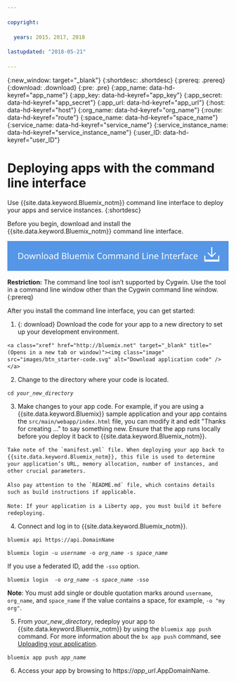 ```yaml
---

copyright:

  years: 2015，2017, 2018

lastupdated: "2018-05-21"

---
```


{:new_window: target="_blank"}
{:shortdesc: .shortdesc}
{:prereq: .prereq}
{:download: .download}
{:pre: .pre}
{:app_name: data-hd-keyref="app_name"}
{:app_key: data-hd-keyref="app_key"}
{:app_secret: data-hd-keyref="app_secret"}
{:app_url: data-hd-keyref="app_url"}
{:host: data-hd-keyref="host"}
{:org_name: data-hd-keyref="org_name"}
{:route: data-hd-keyref="route"}
{:space_name: data-hd-keyref="space_name"}
{:service_name: data-hd-keyref="service_name"}
{:service_instance_name: data-hd-keyref="service_instance_name"}
{:user_ID: data-hd-keyref="user_ID"}

# Deploying apps with the command line interface

Use {{site.data.keyword.Bluemix_notm}} command line interface to deploy your apps and service instances.
{:shortdesc}

Before you begin, download and install the {{site.data.keyword.Bluemix_notm}} command line interface.

<p>
<a class="xref" href="https://clis.ng.bluemix.net" target="_blank" title="(Opens in a new tab or window)"><img class="image" src="images/btn_bx_commandline.svg" alt="Download Bluemix command line interface" /> </a>
</p>

**Restriction:** The command line tool isn’t supported by Cygwin. Use the tool in a command line window other than the Cygwin command line window.
{:prereq}

After you install the command line interface, you can get started:

  1. {: download} Download the code for your app to a new directory to set up your development environment.

    <a class="xref" href="http://bluemix.net" target="_blank" title="(Opens in a new tab or window)"><img class="image" src="images/btn_starter-code.svg" alt="Download application code" /> </a>

  2. Change to the directory where your code is located.

  <pre class="pre"><code class="hljs">cd <var class="keyword varname">your_new_directory</var></code></pre>

  3.  Make changes to your app code. For example, if you are using a {{site.data.keyword.Bluemix}} sample application and your app contains the `src/main/webapp/index.html` file, you can modify it and edit "Thanks for creating ..." to say something new. Ensure that the app runs locally before you deploy it back to {{site.data.keyword.Bluemix_notm}}.

    Take note of the `manifest.yml` file. When deploying your app back to {{site.data.keyword.Bluemix_notm}}, this file is used to determine your application’s URL, memory allocation, number of instances, and other crucial parameters.

    Also pay attention to the `README.md` file, which contains details such as build instructions if applicable.

    Note: If your application is a Liberty app, you must build it before redeploying.

  4. Connect and log in to {{site.data.keyword.Bluemix_notm}}.

  <pre class="pre"><code class="hljs">bluemix api https://api.<span class="keyword" data-hd-keyref="DomainName">DomainName</span></code></pre>

  <pre class="pre"><code class="hljs">bluemix login -u <var class="keyword varname" data-hd-keyref="user_ID">username</var> -o <var class="keyword varname" data-hd-keyref="org_name">org_name</var> -s <var class="keyword varname" data-hd-keyref="space_name">space_name</var></code></pre>

  If you use a federated ID, add the `-sso` option.

  <pre class="pre"><code class="hljs">bluemix login  -o <var class="keyword varname" data-hd-keyref="org_name">org_name</var> -s <var class="keyword varname" data-hd-keyref="space_name">space_name</var> -sso</code></pre>

  **Note**: You must add single or double quotation marks around `username`, `org_name`, and  `space_name` if the value contains a space, for example, `-o "my org"`.

  5. From <var class="keyword varname">your_new_directory</var>, redeploy your app to {{site.data.keyword.Bluemix_notm}} by using the `bluemix app push` command. For more information about the `bx app push` command, see [Uploading your application](/docs/starters/upload_app.html).

  <pre class="pre"><code class="hljs">bluemix app push <var class="keyword varname" data-hd-keyref="app_name">app_name</var></code></pre>

  6. Access your app by browsing to https://<var class="keyword varname" data-hd-keyref="app_url">app_url</var>.<span class="keyword" data-hd-keyref="APPDomain">AppDomainName</span>.
